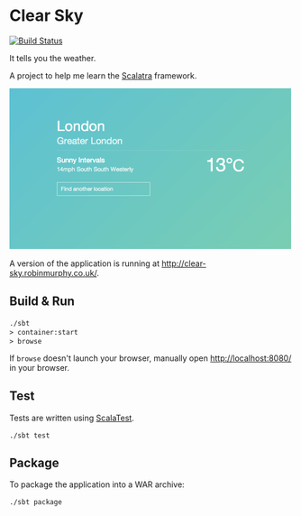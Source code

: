 # Clear Sky

[![Build Status](https://travis-ci.org/robinjmurphy/clear-sky.png?branch=master)](https://travis-ci.org/robinjmurphy/clear-sky) 

It tells you the weather.

A project to help me learn the [Scalatra](http://www.scalatra.org) framework.

![Screenshot](screenshot.png)

A version of the application is running at http://clear-sky.robinmurphy.co.uk/.

## Build & Run

```
./sbt
> container:start
> browse
```

If `browse` doesn't launch your browser, manually open [http://localhost:8080/](http://localhost:8080/) in your browser.

## Test

Tests are written using [ScalaTest](http://www.scalatest.org/).

```
./sbt test
```

## Package

To package the application into a WAR archive:

```
./sbt package
```
